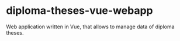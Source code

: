 # diploma-theses-vue-webapp
Web application written in Vue, that allows to manage data of diploma theses.
